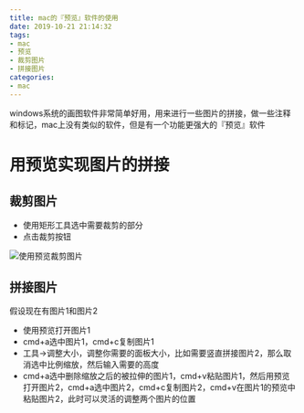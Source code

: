```yaml
---
title: mac的『预览』软件的使用
date: 2019-10-21 21:14:32
tags:
- mac
- 预览
- 裁剪图片
- 拼接图片
categories:
- mac
---
```


windows系统的画图软件非常简单好用，用来进行一些图片的拼接，做一些注释和标记，mac上没有类似的软件，但是有一个功能更强大的『预览』软件

# 用预览实现图片的拼接

## 裁剪图片

- 使用矩形工具选中需要裁剪的部分
- 点击裁剪按钮

![使用预览裁剪图片](使用预览进行图片裁剪.png)

## 拼接图片

假设现在有图片1和图片2

- 使用预览打开图片1
- cmd+a选中图片1，cmd+c复制图片1
- 工具->调整大小，调整你需要的面板大小，比如需要竖直拼接图片2，那么取消选中比例缩放，然后输入需要的高度
- cmd+a选中删除缩放之后的被拉伸的图片1，cmd+v粘贴图片1，然后用预览打开图片2，cmd+a选中图片2，cmd+c复制图片2，cmd+v在图片1的预览中粘贴图片2，此时可以灵活的调整两个图片的位置
